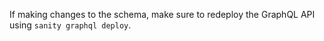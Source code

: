 If making changes to the schema, make sure to redeploy the GraphQL API using `sanity graphql deploy`.